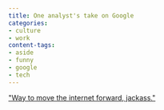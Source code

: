 ```yaml
---
title: One analyst's take on Google
categories:
- culture
- work
content-tags:
- aside
- funny
- google
- tech
---
```


["Way to move the internet forward, jackass."][1]

   [1]: http://www.zefrank.com/theshow/archives/2006/10/102006.html
